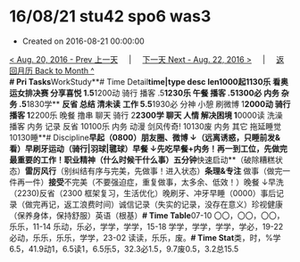 # 16/08/21 stu42 spo6 was3

* Created on 2016-08-21 00:00:00

[&lt; Aug. 20, 2016 - Prev 上一天](d20.md)     \|     [下一天 Next - Aug. 22, 2016 &gt;](d22.md)     \|     [返回月历 Back to Month ^](index.md)   
**\# Pri Tasks**WorkStudy**\# Time Detail**time\|type desc len1000起1130乐 看奥运女排决赛 分享喜悦 1.5**1200动 骑行 播客 .5**1230乐 午餐 播客 .51300必 内务 杂务 .5**1830学** **反省 总结 清未读** **工作 5.5**1930必 分神 小憩 刷微博 1**2000动 骑行 播客 1**2200乐 晚餐 撸串 聊天 骑行 2**2300学 聊天 人情 解决困境 1**0000读 洗澡 播客 内务 记录 反省 10100乐 内务 动漫 剑风传奇! 10130废 内务 其它 拖延睡觉 10130睡**\# Discipline**早起（0800）朋友圈、微博 ↓（远离诱惑，只睡前发&看）早刷牙运动（骑行\|羽球\|毽球）早餐 ↓先吃早餐+内务！再一到工位，先做完最重要的工作！**职业**精神（什么时候干什么事）五分钟**快速启动**（破除糟糕状态）**雷厉风行**（别纠结有序与完美，先做事！进入状态）**条理&专注** 做事（做完一件再一件）**接受**不完美（不要强迫症，重复做事，太多余、低效！）晚餐 ↓早洗（2230\)反省（2300 框架复习，生活优化）晚刷牙、冲牙早睡（0000）事后记录（做完再记，返工浪费时间）诚信记录（失实的记录，没存在意义）珍视健康（保养身体，保持舒服）英语（根基）**\# Time Table**07-10 〇〇，〇〇，〇〇，乐乐，11-14 乐动，乐必，学学，学学，15-18 学学，学学，学学，学必，19-22 必动，乐乐，乐乐，学学，23-02 读读，乐乐，废。**\# Time Stat**类，时，%学6.5，41.9动1，6.5读1，6.5乐5，32.3必1.5，9.7废0.5，3.2总15.5

